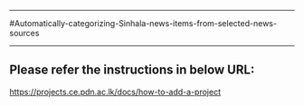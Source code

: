 ___
#Automatically-categorizing-Sinhala-news-items-from-selected-news-sources
___

## Please refer the instructions in below URL:

https://projects.ce.pdn.ac.lk/docs/how-to-add-a-project
